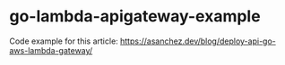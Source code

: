# go-lambda-apigateway-example
Code example for this article: https://asanchez.dev/blog/deploy-api-go-aws-lambda-gateway/
